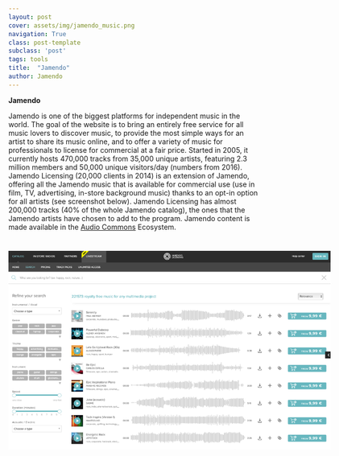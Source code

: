 ```yaml
---
layout: post
cover: assets/img/jamendo_music.png
navigation: True
class: post-template
subclass: 'post'
tags: tools
title:  "Jamendo"
author: Jamendo
---
```


**Jamendo** 

Jamendo is one of the biggest platforms for independent music in the world. The goal of the website is to bring an entirely free service for all music lovers to discover music, to provide the most simple ways for an artist to share its music online, and to offer a variety of music for professionals to license for commercial at a fair price. Started in 2005, it currently hosts 470,000 tracks from 35,000 unique artists, featuring 2.3 million members and 50,000 unique visitors/day (numbers from 2016). Jamendo Licensing (20,000 clients in 2014) is an extension of Jamendo, offering all the Jamendo music that is available for commercial use (use in film, TV, advertising, in-store background music) thanks to an opt-in option for all artists (see screenshot below). Jamendo Licensing has almost 200,000 tracks (40% of the whole Jamendo catalog), the ones that the Jamendo artists have chosen to add to the program. Jamendo content is made available in the [Audio Commons](https://audiocommons.org) Ecosystem.

<a href="/assets/img/jamendo_licensing.png" target="blank"><img style="margin:auto;margin-bottom:25px;margin-top:25px;max-width:640px;" class="img-responsive" src="/assets/img/jamendo_licensing.png" alt="Jamendo Licensing">
</a>
